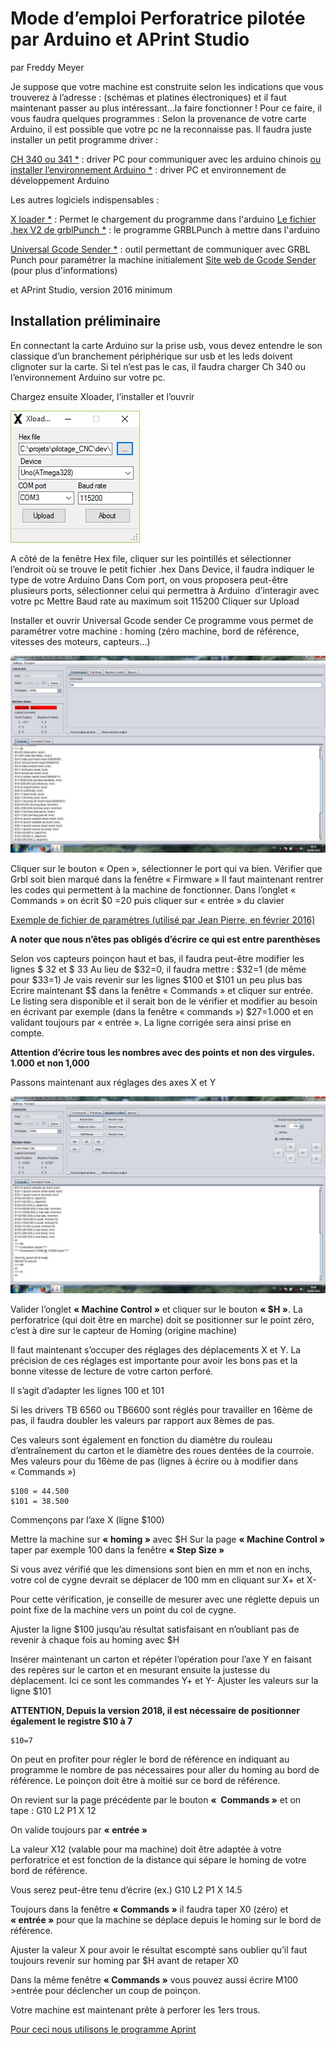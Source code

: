 # Mode d’emploi Perforatrice pilotée par Arduino et APrint Studio

par Freddy Meyer

Je suppose que votre machine est construite selon les indications que vous trouverez à l’adresse : (schémas et platines électroniques) et il faut maintenant passer au plus intéressant…la faire fonctionner !
Pour ce faire, il vous faudra quelques programmes :
Selon la provenance de votre carte Arduino, il est possible que votre pc ne la reconnaisse pas. Il faudra juste installer un petit programme driver :

[CH 340 ou 341 *](CH341SER.zip) : driver PC pour communiquer avec les arduino chinois
[ou installer l’environnement Arduino *](https://www.arduino.cc/en/Main/Software) : driver PC et environnement de développement Arduino


Les autres logiciels indispensables :

[X loader *](XLoader.zip) : Permet le chargement du programme dans l'arduino
[Le fichier .hex V2 de grblPunch *](grblPunchV2.hex) : le programme GRBLPunch à mettre dans l'arduino 



[Universal Gcode Sender *](universal-1.0.9.zip) : outil permettant de communiquer avec GRBL Punch pour paramétrer la machine initialement
[Site web de Gcode Sender](http://winder.github.io/ugs_website/) (pour plus d'informations)

et APrint Studio, version  2016 minimum



## Installation  préliminaire

En connectant la carte Arduino  sur la prise usb, vous devez entendre le son classique d’un branchement  périphérique sur usb et les leds doivent clignoter sur la carte. Si tel n’est pas le cas, il faudra charger Ch 340 ou l’environnement Arduino sur votre pc.

Chargez ensuite Xloader, l’installer et l’ouvrir

![](xloader.PNG)


A côté de la fenêtre Hex file, cliquer sur les pointillés et sélectionner l’endroit où se trouve le petit fichier .hex
Dans Device, il faudra indiquer le type de votre Arduino
Dans Com port, on vous proposera peut-être plusieurs ports, sélectionner celui qui permettra à Arduino  d’interagir avec votre pc
Mettre Baud rate au maximum soit 115200
Cliquer sur Upload

Installer et ouvrir Universal Gcode sender
Ce programme vous permet de paramétrer votre machine : homing (zéro machine, bord de référence, vitesses des moteurs, capteurs…)

![](universal_gcode_sender.jpg)

Cliquer sur le bouton « Open », sélectionner le port qui va bien.
Vérifier que Grbl soit bien marqué dans la fenêtre « Firmware »
Il faut maintenant rentrer les codes qui permettent à la machine de fonctionner.
Dans l’onglet «  Commands » on écrit $0 =20 puis cliquer sur « entrée » du clavier

[Exemple de fichier de paramètres (utilisé par Jean Pierre, en février 2016)](Params_15_02_2016.pdf)





**A noter que nous n’êtes pas obligés d’écrire ce qui est entre parenthèses**

Selon vos capteurs poinçon haut et bas, il faudra peut-être modifier les lignes $ 32 et $ 33
Au lieu de $32=0, il faudra mettre : $32=1 (de même pour $33=1)
Je vais revenir sur les lignes $100 et $101 un peu plus bas
Ecrire maintenant $$ dans la fenêtre « Commands » et cliquer sur entrée. Le listing sera disponible et il serait bon de le vérifier et modifier au besoin en écrivant par exemple (dans la fenêtre « commands ») $27=1.000 et en validant toujours par « entrée ». La ligne corrigée sera ainsi prise en compte.

**Attention d’écrire tous les nombres avec des points et non des virgules. 1.000 et non 1,000**

Passons maintenant aux réglages des axes X et Y

![](universal_gcode_sender2.jpg)

Valider l’onglet **« Machine Control »** et cliquer sur le bouton **« $H »**. La perforatrice (qui doit être en marche) doit se positionner sur le point zéro, c’est à dire sur le capteur de Homing (origine machine)

Il faut maintenant s’occuper des réglages des déplacements X et Y. La précision de ces réglages est importante pour avoir les bons pas et la bonne vitesse de lecture de votre carton perforé.

​Il s’agit d’adapter les lignes  100 et  101

Si les drivers TB 6560 ou TB6600 sont réglés pour travailler en 16ème de pas, il faudra doubler les valeurs par rapport aux 8èmes de pas.

Ces valeurs sont également en fonction du diamètre du rouleau d’entraînement du carton et le diamètre des roues dentées de la courroie.
Mes valeurs pour du 16ème de pas (lignes à écrire ou à modifier dans « Commands ») 

	$100 = 44.500
	$101 = 38.500

Commençons par l’axe X (ligne $100)

Mettre la machine sur **« homing »** avec $H
Sur la page **« Machine Control »** taper par exemple 100 dans la fenêtre **« Step Size »**

Si vous avez vérifié que les dimensions sont bien en mm et non en inchs, votre col de cygne devrait se déplacer de 100 mm en cliquant sur X+ et X-

Pour cette vérification, je conseille de mesurer avec une réglette depuis un point fixe de la machine vers un point du col de cygne.

Ajuster la ligne $100 jusqu’au résultat satisfaisant en n’oubliant pas de revenir à chaque fois au homing avec $H 

Insérer maintenant un carton et répéter l’opération pour l’axe Y en faisant des repères sur le carton et en mesurant ensuite la justesse du déplacement. Ici ce sont les commandes Y+ et Y- 
Ajuster les valeurs sur la ligne $101

**ATTENTION, Depuis la version 2018, il est nécessaire de positionner également le registre $10 à 7**

```
$10=7
```

On peut en profiter pour régler le bord de référence en indiquant au programme le nombre de pas nécessaires pour aller du homing au bord de référence. Le poinçon doit être à moitié sur ce bord de référence.

On revient sur la page précédente par le bouton **«  Commands »** et on tape : G10 L2 P1 X 12 

On valide toujours par **« entrée »**

La valeur X12 (valable pour ma machine) doit être adaptée à votre perforatrice et est fonction de la distance qui sépare le homing de votre bord de référence.

Vous serez peut-être tenu d’écrire (ex.) G10 L2 P1 X 14.5

Toujours dans la fenêtre **« Commands »** il faudra taper X0 (zéro) et **« entrée »** pour que la machine se déplace depuis le homing sur le bord de référence.

Ajuster la valeur X pour avoir le résultat escompté sans oublier qu’il faut toujours revenir sur homing par $H avant de retaper X0

Dans la même fenêtre **« Commands »** vous pouvez aussi écrire M100 >entrée pour déclencher un coup de poinçon. 

Votre machine est maintenant prête à  perforer les 1ers trous. 

[Pour ceci nous utilisons le programme Aprint](utilisation_perforatrice.md)


